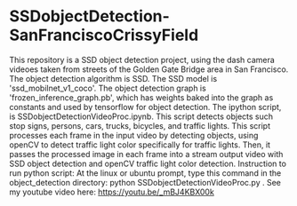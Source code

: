 # SSDobjectDetection-SanFranciscoCrissyField
This repository is a SSD object detection project, using the dash camera videoes taken from streets of the Golden Gate Bridge area in San Francisco. The object detection algorithm is SSD. The SSD model is 'ssd_mobilnet_v1_coco'. The object detection graph is 'frozen_inference_graph.pb', which has weights baked into the graph as constants and used by tensorflow for object detection. The ipython script, is SSDobjectDetectionVideoProc.ipynb. This script detects objects such stop signs, persons, cars, trucks, bicycles, and traffic lights. This script processes each frame in the input video by detecting objects, using openCV to detect traffic light color specifically for traffic lights. Then, it passes the processed image in each frame into a stream output video with SSD object detection and openCV traffic light color detection.
Instruction to run python script:
At the linux or ubuntu prompt, type this command in the object_detection directory: python SSDobjectDetectionVideoProc.py .
See my youtube video here: https://youtu.be/_mBJ4KBX00k
